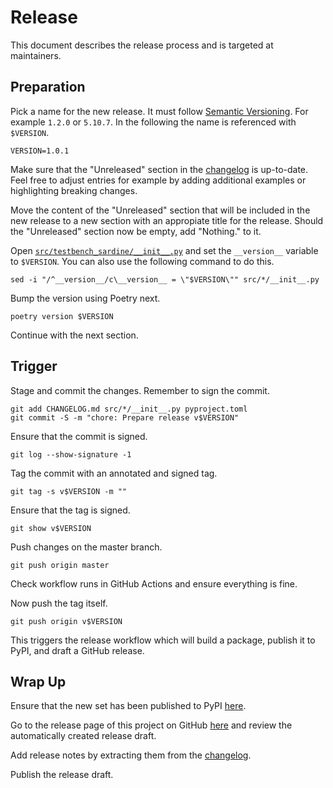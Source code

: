 # Release

This document describes the release process and is targeted at maintainers.

## Preparation

Pick a name for the new release. It must follow
[Semantic Versioning](https://semver.org). For example `1.2.0` or `5.10.7`. In
the following the name is referenced with `$VERSION`.

```shell
VERSION=1.0.1
```

Make sure that the "Unreleased" section in the [changelog](CHANGELOG.md) is
up-to-date. Feel free to adjust entries for example by adding additional
examples or highlighting breaking changes.

Move the content of the "Unreleased" section that will be included in the new
release to a new section with an appropiate title for the release. Should the
"Unreleased" section now be empty, add "Nothing." to it.

Open [`src/testbench_sardine/__init__.py`](src/testbench_sardine/__init__.py)
and set the `__version__` variable to `$VERSION`. You can also use the following
command to do this.

```shell
sed -i "/^__version__/c\__version__ = \"$VERSION\"" src/*/__init__.py
```

Bump the version using Poetry next.

```shell
poetry version $VERSION
```

Continue with the next section.

## Trigger

Stage and commit the changes. Remember to sign the commit.

```shell
git add CHANGELOG.md src/*/__init__.py pyproject.toml
git commit -S -m "chore: Prepare release v$VERSION"
```

Ensure that the commit is signed.

```
git log --show-signature -1
```

Tag the commit with an annotated and signed tag.

```
git tag -s v$VERSION -m ""
```

Ensure that the tag is signed.

```
git show v$VERSION
```

Push changes on the master branch.

```
git push origin master
```

Check workflow runs in GitHub Actions and ensure everything is fine.

Now push the tag itself.

```
git push origin v$VERSION
```

This triggers the release workflow which will build a package, publish it to
PyPI, and draft a GitHub release.

## Wrap Up

Ensure that the new set has been published to PyPI
[here](https://pypi.org/project/testbench-sardine).

Go to the release page of this project on GitHub
[here](https://github.com/trallnag/testbench-sardine/releases) and review
the automatically created release draft.

Add release notes by extracting them from the [changelog](CHANGELOG.md).

Publish the release draft.
